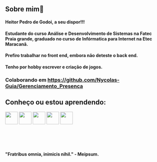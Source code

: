 ## Sobre mim👋

#### Heitor Pedro de Godoi, a seu dispor!!!
#### Estudante do curso Análise e Desenvolvimento de Sistemas na Fatec Praia grande, graduado no curso de Infórmatica para Internet na Etec Maracanã.
#### Prefiro trabalhar no front end, embora não deteste o back end.

#### Tenho por hobby escrever e criação de jogos.
### Colaborando em https://github.com/Nycolas-Guia/Gerenciamento_Presenca

## Conheço ou estou aprendendo:
<img loading="lazy" src="https://cdn.jsdelivr.net/gh/devicons/devicon@latest/icons/html5/html5-original-wordmark.svg" width="40" height="40"/> <img loading="lazy" src="https://cdn.jsdelivr.net/gh/devicons/devicon@latest/icons/css3/css3-original-wordmark.svg"  width="40" height="40" /> <img loading="lazy" src="https://cdn.jsdelivr.net/gh/devicons/devicon@latest/icons/php/php-plain.svg" width="40" height="40"/> <img loading="lazy" src="https://cdn.jsdelivr.net/gh/devicons/devicon@latest/icons/java/java-original-wordmark.svg" width="40" height="40" /> <img loading="lazy" src="https://cdn.jsdelivr.net/gh/devicons/devicon@latest/icons/cplusplus/cplusplus-original.svg" width="40" height="40"/>   

<br><br><br>




#### "Fratribus omnia, inimicis nihil." - Meipsum.
